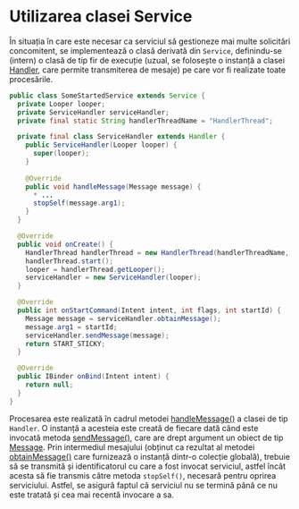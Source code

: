 # Utilizarea clasei Service

În situația în care este necesar ca serviciul să gestioneze mai multe
solicitări concomitent, se implementează o clasă derivată din `Service`,
definindu-se (intern) o clasă de tip fir de execuție (uzual, se
folosește o instanță a clasei
[Handler](http:*developer.android.com/reference/android/os/Handler.html),
care permite transmiterea de mesaje) pe care vor fi realizate toate
procesările.

``` java
public class SomeStartedService extends Service {
  private Looper looper;
  private ServiceHandler serviceHandler;
  private final static String handlerThreadName = "HandlerThread";

  private final class ServiceHandler extends Handler {
    public ServiceHandler(Looper looper) {
      super(looper);
    }
    
    @Override
    public void handleMessage(Message message) {
      * ...
      stopSelf(message.arg1);
    }
  }

  @Override
  public void onCreate() {
    HandlerThread handlerThread = new HandlerThread(handlerThreadName, Process.THREAD_PRIORITY_BACKGROUND);
    handlerThread.start();
    looper = handlerThread.getLooper();
    serviceHandler = new ServiceHandler(looper);
  }

  @Override
  public int onStartCommand(Intent intent, int flags, int startId) {
    Message message = serviceHandler.obtainMessage();
    message.arg1 = startId;
    serviceHandler.sendMessage(message);
    return START_STICKY;
  }

  @Override
  public IBinder onBind(Intent intent) {
    return null;
  }
}
```

Procesarea este realizată în cadrul metodei
[handleMessage()](http:*developer.android.com/reference/android/os/Handler.html#handleMessage%28android.os.Message%29)
a clasei de tip `Handler`. O instanță a acesteia este creată de fiecare
dată când este invocată metoda
[sendMessage()](http:*developer.android.com/reference/android/os/Handler.html#sendMessage%28android.os.Message%29),
care are drept argument un obiect de tip
[Message](http:*developer.android.com/reference/android/os/Message.html).
Prin intermediul mesajului (obținut ca rezultat al metodei
[obtainMessage()](http:*developer.android.com/reference/android/os/Handler.html#obtainMessage%28%29)
care furnizează o instanță dintr-o colecție globală), trebuie să se
transmită și identificatorul cu care a fost invocat serviciul, astfel
încât acesta să fie transmis către metoda `stopSelf()`, necesară pentru
oprirea serviciului. Astfel, se asigură faptul că serviciul nu se
termină până ce nu este tratată și cea mai recentă invocare a sa.